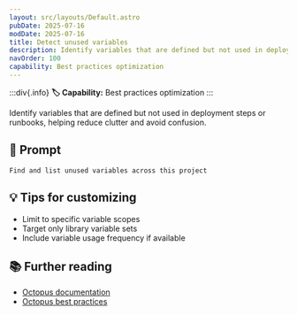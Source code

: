 ```yaml
---
layout: src/layouts/Default.astro
pubDate: 2025-07-16
modDate: 2025-07-16
title: Detect unused variables
description: Identify variables that are defined but not used in deployment steps or runbooks, helping reduce clutter and avoid confusion.
navOrder: 100
capability: Best practices optimization
---
```


:::div{.info}
**🏷 Capability:** Best practices optimization
:::

Identify variables that are defined but not used in deployment steps or runbooks, helping reduce clutter and avoid confusion.

## 📝 Prompt

```
Find and list unused variables across this project
```

## 💡 Tips for customizing

- Limit to specific variable scopes
- Target only library variable sets
- Include variable usage frequency if available

## 📚 Further reading

- [Octopus documentation](https://octopus.com/docs)
- [Octopus best practices](https://octopus.com/docs/best-practices)
